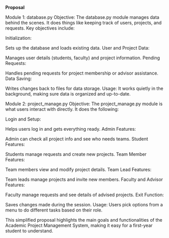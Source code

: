 **Proposal**

Module 1: database.py
Objective:
The database.py module manages data behind the scenes. It does things like keeping track of users, projects, and requests. Key objectives include:

Initialization:

Sets up the database and loads existing data.
User and Project Data:

Manages user details (students, faculty) and project information.
Pending Requests:

Handles pending requests for project membership or advisor assistance.
Data Saving:

Writes changes back to files for data storage.
Usage:
It works quietly in the background, making sure data is organized and up-to-date.

Module 2: project_manage.py
Objective:
The project_manage.py module is what users interact with directly. It does the following:

Login and Setup:

Helps users log in and gets everything ready.
Admin Features:

Admin can check all project info and see who needs teams.
Student Features:

Students manage requests and create new projects.
Team Member Features:

Team members view and modify project details.
Team Lead Features:

Team leads manage projects and invite new members.
Faculty and Advisor Features:

Faculty manage requests and see details of advised projects.
Exit Function:

Saves changes made during the session.
Usage:
Users pick options from a menu to do different tasks based on their role.

This simplified proposal highlights the main goals and functionalities of the Academic Project Management System, making it easy for a first-year student to understand.
